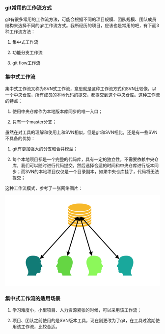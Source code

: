 ### git常用的工作流方式

git有很多常用的工作流方法，可能会根据不同的项目规模、团队规模、团队成员结构来选择不同的git工作流方式。我所经历的项目，应该也是常用的吧，有下面3种工作流方法：

1. 集中式工作流

2. 功能分支工作流

3. git flow工作流

### 集中式工作流

集中式工作流又称为SVN式工作流，意思就是这种工作流方式和SVN比较像，以一个中央仓库，所有成员的本地代码的提交，都提交到这个中央仓库。这种工作流的特点：

1. 使用中央仓库作为本地版本库同步的唯一入口；

2. 只有一个master分支；

虽然在对工具的理解和使用上和SVN相似，但是git和SVN相比，还是有一些SVN不具备的优势：

1. git有更加强大的分支和合并模型；

2. 每个本地项目都是一个完整的代码库，具有一定的独立性，不需要依赖中央仓库，我们可以随时进行代码提交，然后选择合适的时间和中央仓库进行版本同步；而SVN的本地项目仅仅是一个目录副本，如果中央仓库挂了，代码将无法提交；

这种工作流模式，参考了一张网络图片：

![集中式工作流](../public/images/i55.png)


### 集中式工作流的适用场景

1. 学习难度小，小型项目、人力资源紧张的时候，可以采用该工作流；

2. 项目、团队之前使用的是SVN版本工具，现在刚更改为了git，在工具过渡期使用该工作流，比较合适。

